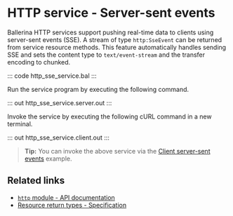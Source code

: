# HTTP service - Server-sent events

Ballerina HTTP services support pushing real-time data to clients using server-sent events (SSE). A stream of type `http:SseEvent` can be returned from service resource methods. This feature automatically handles sending SSE and sets the content type to `text/event-stream` and the transfer encoding to chunked.

::: code http_sse_service.bal :::

Run the service program by executing the following command.

::: out http_sse_service.server.out :::

Invoke the service by executing the following cURL command in a new terminal.

::: out http_sse_service.client.out :::

>**Tip:** You can invoke the above service via the [Client server-sent events](learn/by-example/http-sse-client/) example.

## Related links
- [`http` module - API documentation](https://lib.ballerina.io/ballerina/http/latest/)
- [Resource return types - Specification](/spec/http/#235-return-types)
